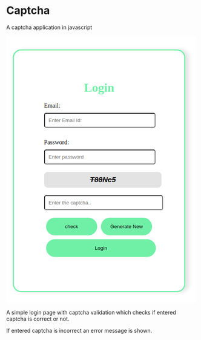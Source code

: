 # Captcha
A captcha application in javascript

![Login page with captcha](loginPage.png)

A simple login page with captcha validation which checks if entered captcha is correct or not.

If entered captcha is incorrect an error message is shown.
